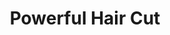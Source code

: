 ---
title: "Powerful Hair Cut"
url: /accra/powerful-hair-cut-al-waleed-bin-talal-highway/
shop: hairdresser
---